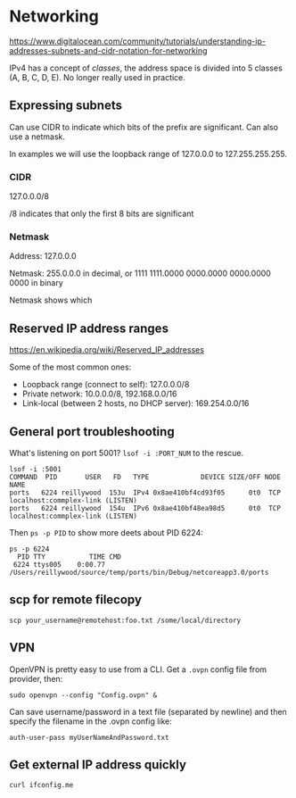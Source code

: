 # Networking

https://www.digitalocean.com/community/tutorials/understanding-ip-addresses-subnets-and-cidr-notation-for-networking

IPv4 has a concept of _classes_, the address space is divided into 5 classes (A, B, C, D, E). No longer really used in practice.

## Expressing subnets

Can use CIDR to indicate which bits of the prefix are significant. Can also use a netmask.

In examples we will use the loopback range of 127.0.0.0 to 127.255.255.255.

### CIDR

127.0.0.0/8

/8 indicates that only the first 8 bits are significant

### Netmask

Address: 127.0.0.0

Netmask: 255.0.0.0 in decimal, or 1111 1111.0000 0000.0000 0000.0000 0000 in binary

Netmask shows which 

## Reserved IP address ranges

https://en.wikipedia.org/wiki/Reserved_IP_addresses

Some of the most common ones:

* Loopback range (connect to self): 127.0.0.0/8
* Private network: 10.0.0.0/8, 192.168.0.0/16
* Link-local (between 2 hosts, no DHCP server): 169.254.0.0/16

## General port troubleshooting

What's listening on port 5001? `lsof -i :PORT_NUM` to the rescue.

```
lsof -i :5001
COMMAND  PID       USER   FD   TYPE             DEVICE SIZE/OFF NODE NAME
ports   6224 reillywood  153u  IPv4 0x8ae410bf4cd93f05      0t0  TCP localhost:commplex-link (LISTEN)
ports   6224 reillywood  154u  IPv6 0x8ae410bf48ea98d5      0t0  TCP localhost:commplex-link (LISTEN)
```

Then `ps -p PID` to show more deets about PID 6224:

```
ps -p 6224
  PID TTY           TIME CMD
 6224 ttys005    0:00.77 /Users/reillywood/source/temp/ports/bin/Debug/netcoreapp3.0/ports
```

## scp for remote filecopy

`scp your_username@remotehost:foo.txt /some/local/directory`

## VPN

OpenVPN is pretty easy to use from a CLI. Get a `.ovpn` config file from provider, then:

`sudo openvpn --config "Config.ovpn" &`

Can save username/password in a text file (separated by newline) and then specify the filename in the .ovpn config like:

`auth-user-pass myUserNameAndPassword.txt`

## Get external IP address quickly

`curl ifconfig.me`